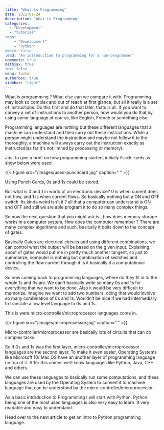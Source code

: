 ```yaml
---
title: "What is Programming"
date: 2022-01-24
description: "What is Programming"
categories:
  - "Development"
  - "Tutorial"
tags: 
    - "Development"
    - "Python"
#math: false
lead: "An introduction to programming for a non-programmer"
comments: true
mathjax: true
toc: false
menu: footer
authorbox: true
sidebar: "right" 
---
```

What is programming ? What else can we compare it with. Programming may look so complex and out of reach at first glance, but all it really is a set of instructions. Do this first and do that later, thats is all. If you want to convey a set of instructions to another person, how would you do that,by using some language of course, like English, French or something else.

Programming languages are nothing but these different languages that a machine can understand and then carry out these instructions. While a person might understand the instruction and maybe not follow it to the thoroughly, a machine will always carry out the instruction exactly as instructed(as far it's not limited by processing or memory).

Just to give a brief on how programming started, initially `Punch cards` as show below were used.

{{< figure src="/images/used-punchcard.jpg" caption=" " >}}

Using Punch Cards, 0s and 1s could be stored. 

But what is 0 and 1 in world of an electronic device? 0 is when current does not flow, and 1 is when current flows. So basically nothing but a ON and OFF switch. Its kinda weird isn't it ? all that a computer can understand is ON and OFF and still we are able program it to do so many complex things. 

So now the next question that you might ask is , how does memory storage works in a computer system, How does the computer remember ? There are many complex algorithms and such, basically it boils down to the concept of gates. 

Basically Gates are electrical circuits and using different combinations, we can control what the output will be based on the given input. Explaining about of gates would put me in pretty much another tangent, so just to summarize, computer is nothing but combination of switches and controlling the flow current through it is it basically it a computational device.

So now coming back to programming languages, where do they fit in to the whole 1s and 0s arc. We can't basically write so many 0s and 1s for everything that we want to be done. Also it would be very difficult to memorize. Imagine we want to add two numbers, doing that would involve so many combination of 0s and 1s. Wouldn't be nice if we had intermediary to translate a low level language to 0s and 1s. 

This is were micro-controller/microprocessor languages come in.

{{< figure src="/images/microprocessor.jpg" caption=" " >}}

Micro-controller/microprocessor are basically lots of circuits that can do complex tasks. 

So if 0s and 1s was the first layer, micro-controller/microprocessor languages are the second layer. To make it even easier, Operating Systems like Microsoft 10/ Mac OS have an another layer of programming language on top of it. After this comes well-know languages like Python, Java, C++ and others. 

We can use these languages to basically run some computations, and these languages are used by the Operating System to convert it to machine language that can be understood by the micro-controller/microprocessor. 

As a basic introduction to Programming I will start with Python. Python being one of the most used languages is also very easy to learn. It very readable and easy to understand.

Head over to the next article to get an intro to Python programming language.

 